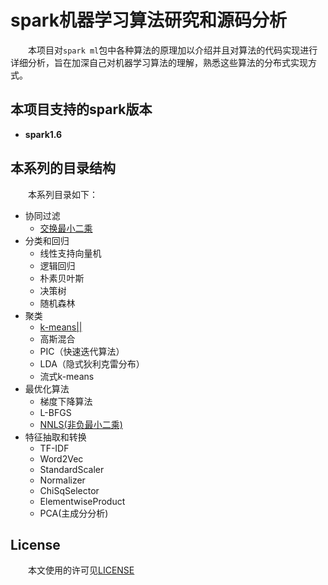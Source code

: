 # spark机器学习算法研究和源码分析

&emsp;&emsp;本项目对`spark ml`包中各种算法的原理加以介绍并且对算法的代码实现进行详细分析，旨在加深自己对机器学习算法的理解，熟悉这些算法的分布式实现方式。

## 本项目支持的spark版本

- **spark1.6**

## 本系列的目录结构

&emsp;&emsp;本系列目录如下：

* 协同过滤
    * [交换最小二乘](推荐/交换最小二乘/ALS.md)
* 分类和回归
    * 线性支持向量机
    * 逻辑回归
    * 朴素贝叶斯
    * 决策树
    * 随机森林
* 聚类
    * [k-means||](聚类/k-means/k-means.md)
    * 高斯混合
    * PIC（快速迭代算法）
    * LDA（隐式狄利克雷分布）
    * 流式k-means
* 最优化算法
    * 梯度下降算法
    * L-BFGS
    * [NNLS(非负最小二乘)](最优化算法/非负最小二乘/NNLS.md)
* 特征抽取和转换
    * TF-IDF
    * Word2Vec
    * StandardScaler
    * Normalizer
    * ChiSqSelector
    * ElementwiseProduct
    * PCA(主成分分析)
    
## License

&emsp;&emsp;本文使用的许可见[LICENSE](LICENSE)